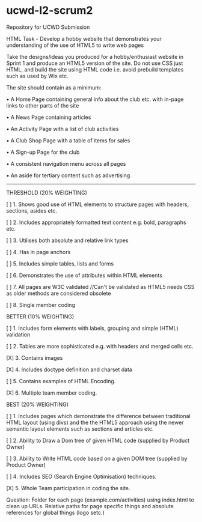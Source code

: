 # ucwd-l2-scrum2
Repository for UCWD Submission

HTML Task - Develop a hobby website that demonstrates your understanding of the use of HTML5 to write web pages

Take the designs/ideas you produced for a hobby/enthusiast website in Sprint 1 and produce an
HTML5 version of the site. Do not use CSS just HTML, and build the site using HTML code i.e.
avoid prebuild templates such as used by Wix etc.

The site should contain as a minimum:

• A Home Page containing general info about the club etc. with in-page links to other parts of the site

• A News Page containing articles

• An Activity Page with a list of club activities

• A Club Shop Page with a table of items for sales

• A Sign-up Page for the club

• A consistent navigation menu across all pages

• An aside for tertiary content such as advertising

----------------------------------------------------------------------------------

THRESHOLD (20% WEIGHTING)

[ ] 1. Shows good use of HTML elements to structure pages with headers, sections, asides etc.

[ ] 2. Includes appropriately formatted text content e.g. bold, paragraphs etc.

[ ] 3. Utilises both absolute and relative link types

[ ] 4. Has in page anchors

[ ] 5. Includes simple tables, lists and forms

[ ] 6. Demonstrates the use of attributes within HTML elements

[ ] 7. All pages are W3C validated	//Can't be validated as HTML5 needs CSS as older methods are considered obsolete

[ ] 8. Single member coding



BETTER (10% WEIGHTING)

[ ] 1. Includes form elements with labels, grouping and simple (HTML) validation

[ ] 2. Tables are more sophisticated e.g. with headers and merged cells etc.

[X] 3. Contains images

[X] 4. Includes doctype definition and charset data

[ ] 5. Contains examples of HTML Encoding.

[X] 6. Multiple team member coding.



BEST (20% WEIGHTING)

[ ] 1. Includes pages which demonstrate the difference between traditional HTML layout (using divs)
and the the HTML5 approach using the newer semantic layout elements such as sections and
articles etc.

[ ] 2. Ability to Draw a Dom tree of given HTML code (supplied by Product Owner)

[ ] 3. Ability to Write HTML code based on a given DOM tree (supplied by Product Owner)

[ ] 4. Includes SEO (Search Engine Optimisation) techniques.

[X] 5. Whole Team participation in coding the site. 

Question:
Folder for each page (example.com/activities) using index.html to clean up URLs. Relative paths for page specific things and absolute references for global things (logo setc.)
